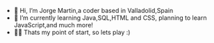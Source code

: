 - 👋 Hi, I’m Jorge Martin,a coder based in Valladolid,Spain
- 🌱 I’m currently learning Java,SQL,HTML and CSS, planning to learn JavaScript,and much more!
- 🐱‍👤 Thats my point of start, so lets play :)



<!---
SelectNuez/SelectNuez is a ✨ special ✨ repository because its `README.md` (this file) appears on your GitHub profile.
You can click the Preview link to take a look at your changes.
--->
